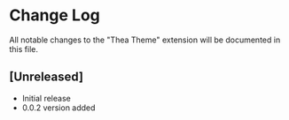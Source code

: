 # Change Log

All notable changes to the "Thea Theme" extension will be documented in this file.
## [Unreleased]

- Initial release
- 0.0.2 version added